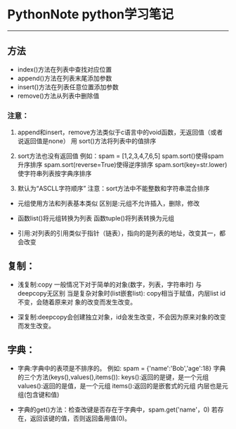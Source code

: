 # PythonNote python学习笔记
---
## 方法

 - index()方法在列表中查找对应位置 
 - append()方法在列表末尾添加参数 
 - insert()方法在列表任意位置添加参数 
 - remove()方法从列表中删除值

### 注意： 
1. append和insert，remove方法类似于c语言中的void函数，无返回值（或者说返回值是none） 用 sort()方法将列表中的值排序

2. sort方法也没有返回值 例如：spam = [1,2,3,4,7,6,5] spam.sort()使得spam升序排序 spam.sort(reverse=True)使得逆序排序 spam.sort(key=str.lower) 使字符串列表按字典序排序

3. 默认为“ASCLL字符顺序” 注意：sort方法中不能整数和字符串混合排序

- 元组使用方法和列表基本类似 区别是:元组不允许插入，删除，修改

- 函数list()将元组转换为列表 函数tuple()将列表转换为元组

- 引用:对列表的引用类似于指针（链表），指向的是列表的地址，改变其一，都会改变

## 复制：
- 浅复制:copy 一般情况下对于简单的对象(数字，列表，字符串时) 与deepcopy无区别 当是复杂对象时(list嵌套list): copy相当于赋值，内层list id不变，会随着原来对 象的改变而发生改变。

- 深复制:deepcopy会创建独立对象，id会发生改变，不会因为原来对象的改变而发生改变。

## 字典：
- 字典:字典中的表项是不排序的。 例如: spam = {'name':'Bob','age':18} 字典的三个方法(keys(),values(),items()): keys():返回的是键，是一个元组 values():返回的是值，是一个元组 items():返回的是嵌套式的元组 内层也是元组(包含键和值)

- 字典的get()方法：检查改键是否存在于字典中，spam.get('name'，0) 若存在，返回该键的值，否则返回备用值(0)。
